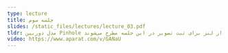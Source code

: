 ```yaml
---
type: lecture
title: جلسه سوم
slides: /static_files/lectures/lecture_03.pdf
tldr: مدل دوربین Pinhole و استفاده از لنز برای ثبت تصویر در این جلسه مطرح می‌شوند.
video: https://www.aparat.com/v/GANaU
---
```

